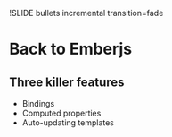 !SLIDE bullets incremental transition=fade
# Back to Emberjs
## Three killer features

* Bindings
* Computed properties
* Auto-updating templates
